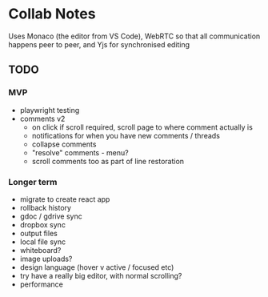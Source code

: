 Collab Notes
============

Uses Monaco (the editor from VS Code), WebRTC so that all communication happens peer to peer, and Yjs for synchronised editing

TODO
----
### MVP
- playwright testing
- comments v2
  - on click if scroll required, scroll page to where comment actually is
  - notifications for when you have new comments / threads
  - collapse comments
  - "resolve" comments - menu?
  - scroll comments too as part of line restoration

### Longer term
- migrate to create react app
- rollback history
- gdoc / gdrive sync
- dropbox sync
- output files
- local file sync
- whiteboard?
- image uploads?
- design language (hover v active / focused etc)
- try have a really big editor, with normal scrolling?
- performance
